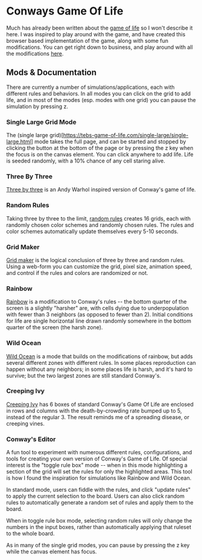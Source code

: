 # Conways Game Of Life

Much has already been written about the [game of life](https://en.wikipedia.org/wiki/Conway%27s_Game_of_Life) so I won't describe it here. I was inspired to play around with the game, and have created this browser based implementation of the game, along with some fun modifications. You can get right down to business, and play around with all the modifications [here](https://tebs-game-of-life.com).

## Mods & Documentation

There are currently a number of simulations/applications, each with different rules and behaviors. In all modes you can click on the grid to add life, and in most of the modes (esp. modes with one grid) you can pause the simulation by pressing z.

### Single Large Grid Mode

The (single large grid)[https://tebs-game-of-life.com/single-large/single-large.html] mode takes the full page, and can be started and stopped by clicking the button at the bottom of the page or by pressing the z key when the focus is on the canvas element. You can click anywhere to add life. Life is seeded randomly, with a 10% chance of any cell staring alive.

### Three By Three

[Three by three](https://tebs-game-of-life.com/three-by-three/three-by-three.html) is an Andy Warhol inspired version of Conway's game of life.

### Random Rules

Taking three by three to the limit, [random rules](https://tebs-game-of-life.com/random-rules/random-rules.html) creates 16 grids, each with randomly chosen color schemes and randomly chosen rules. The rules and color schemes automatically update themselves every 5-10 seconds.

### Grid Maker

[Grid maker](https://tebs-game-of-life.com/grid-maker/grid-maker-form.html) is the logical conclusion of three by three and random rules. Using a web-form you can customize the grid, pixel size, animation speed, and control if the rules and colors are randomized or not.

### Rainbow

[Rainbow](https://tebs-game-of-life.com/rainbow/rainbow.html) is a modification to Conway's rules -- the bottom quarter of the screen is a slightly "harsher" are, with cells dying due to underpopulation with fewer than 3 neighbors (as opposed to fewer than 2). Initial conditions for life are single horizontal line drawn randomly somewhere in the bottom quarter of the screen (the harsh zone).

### Wild Ocean

[Wild Ocean](https://tebs-game-of-life.com/wild-ocean/wild-ocean.html) is a mode that builds on the modifications of rainbow, but adds several different zones with different rules. In some places reproduction can happen without any neighbors; in some places life is harsh, and it's hard to survive; but the two largest zones are still standard Conway's.

### Creeping Ivy

[Creeping Ivy](https://tebs-game-of-life.com/creeping-ivy/ccreeping-ivy.html) has 6 boxes of standard Conway's Game Of Life are enclosed in rows and columns with the death-by-crowding rate bumped up to 5, instead of the regular 3. The result reminds me of a spreading disease, or creeping vines.

### Conway's Editor

A fun tool to experiment with numerous different rules, configurations, and tools for creating your own version of Conway's Game of Life. Of special interest is the "toggle rule box" mode -- when in this mode highlighting a section of the grid will set the rules for only the highlighted areas. This tool is how I found the inspiration for simulations like Rainbow and Wild Ocean.

In standard mode, users can fiddle with the rules, and click "update rules" to apply the current selection to the board. Users can also click random rules to automatically generate a random set of rules and apply them to the board.

When in toggle rule box mode, selecting random rules will only change the numbers in the input boxes, rather than automatically applying that ruleset to the whole board.

As in many of the single grid modes, you can pause by pressing the z key while the canvas element has focus.
